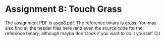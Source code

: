 Assignment 8: Touch Grass
=========================

The assignment PDF is [asgn8.pdf](asgn8.pdf). The reference binary is [grass](grass). You may also find all the header files here (and even the source code for the reference binary, although maybe don't look if you want to do it yourself :wink:)
